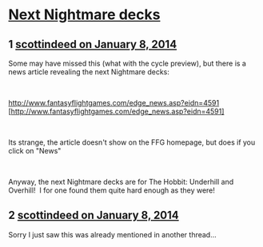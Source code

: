 # [Next Nightmare decks](https://community.fantasyflightgames.com/topic/96513-next-nightmare-decks/)

## 1 [scottindeed on January 8, 2014](https://community.fantasyflightgames.com/topic/96513-next-nightmare-decks/?do=findComment&comment=948983)

Some may have missed this (what with the cycle preview), but there is a news article revealing the next Nightmare decks:

 

http://www.fantasyflightgames.com/edge_news.asp?eidn=4591 [http://www.fantasyflightgames.com/edge_news.asp?eidn=4591]

 

Its strange, the article doesn't show on the FFG homepage, but does if you click on "News"

 

Anyway, the next Nightmare decks are for The Hobbit: Underhill and Overhill!  I for one found them quite hard enough as they were!

## 2 [scottindeed on January 8, 2014](https://community.fantasyflightgames.com/topic/96513-next-nightmare-decks/?do=findComment&comment=948985)

Sorry I just saw this was already mentioned in another thread...

